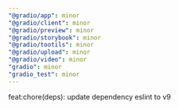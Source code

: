 ```yaml
---
"@gradio/app": minor
"@gradio/client": minor
"@gradio/preview": minor
"@gradio/storybook": minor
"@gradio/tootils": minor
"@gradio/upload": minor
"@gradio/video": minor
"gradio": minor
"gradio_test": minor
---
```


feat:chore(deps): update dependency eslint to v9
